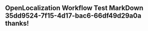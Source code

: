 <properties
ms.topic="hero-topic"
ms.test1="hero-topic"
ms.test2="test"/>


## OpenLocalization Workflow Test MarkDown 35dd9524-7f15-4d17-bac6-66df49d29a0a thanks!



<!--HONumber=Aug16_HO1-->


